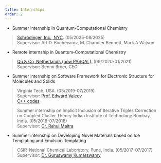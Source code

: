 ```yaml
---
title: Internships
order: 2
---
```



- Summer internship in Quantum-Computational Chemistry
> [Schrödinger, Inc., NYC](https://www.schrodinger.com/). (05/2025-08/2025)     
> Supervisor: Art D. Bochevarov, M. Chandler Bennett, Mark A Watson   

- Remote internship in Quantum-Computational Chemistry
> [Qu & Co, Netherlands (now PASQAL)](https://www.pasqal.com/). (09/2020-01/2021)     
> Supervisor: Benno Broer, CEO   
  
- Summer internship on Software Framework for Electronic Structure for Molecules and Solids
> Virginia Tech, USA.  (05/2019-07/2019)   
> Supervisor: [Prof. Edward Valeev](https://valeevgroup.github.io/)           
> [C++ codes](https://github.com/q-pratz-chem/Internship_VT_2019)    
  
> Summer internship on Implicit Inclusion of Iterative Triples Correction on Coupled Cluster Theory
> Indian Institute of Technology Bombay, India. (05/2018-07/2018)   
> Supervisor: [Dr. Rahul Maitra](https://www.chem.iitb.ac.in/facultyuserview/rahul-maitra)        
  
- Summer internship on Developing Novel Materials based on Ice Templating and Emulsion Templating
> CSIR-National Chemical Laboratory, Pune, India. (05/2017-07/2017)    
> Supervisor: [Dr. Guruswamy Kumarswamy](https://sites.google.com/view/guru-group/home)   
  





